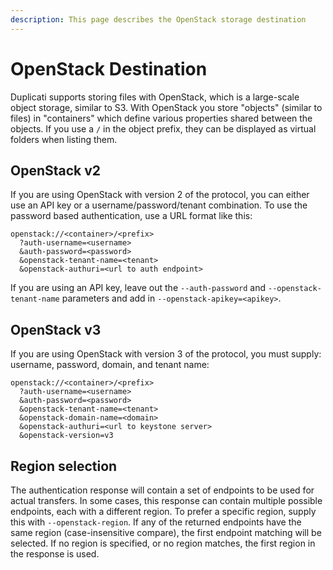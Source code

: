 ```yaml
---
description: This page describes the OpenStack storage destination
---
```


# OpenStack Destination

Duplicati supports storing files with OpenStack, which is a large-scale object storage, similar to S3. With OpenStack you store "objects" (similar to files) in "containers" which define various properties shared between the objects. If you use a `/` in the object prefix, they can be displayed as virtual folders when listing them.

## OpenStack v2

If you are using OpenStack with version 2 of the protocol, you can either use an API key or a username/password/tenant combination. To use the password based authentication, use a URL format like this:

```
openstack://<container>/<prefix>
  ?auth-username=<username>
  &auth-password=<password>
  &openstack-tenant-name=<tenant>
  &openstack-authuri=<url to auth endpoint>
```

If you are using an API key, leave out the `--auth-password`  and `--openstack-tenant-name` parameters and add in `--openstack-apikey=<apikey>`.

## OpenStack v3

If you are using OpenStack with version 3 of the protocol, you must supply: username, password, domain, and tenant name:

```
openstack://<container>/<prefix>
  ?auth-username=<username>
  &auth-password=<password>
  &openstack-tenant-name=<tenant>
  &openstack-domain-name=<domain>
  &openstack-authuri=<url to keystone server>
  &openstack-version=v3
```

## Region selection

The authentication response will contain a set of endpoints to be used for actual transfers. In some cases, this response can contain multiple possible endpoints, each with a different region. To prefer a specific region, supply this with `--openstack-region`. If any of the returned endpoints have the same region (case-insensitive compare), the first endpoint matching will be selected. If no region is specified, or no region matches, the first region in the response is used.
